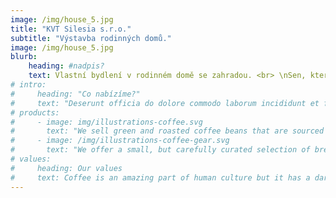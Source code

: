 ```yaml
---
image: /img/house_5.jpg
title: "KVT Silesia s.r.o."
subtitle: "Výstavba rodinných domů."
image: /img/house_5.jpg
blurb:
    heading: #nadpis?
    text: Vlastní bydlení v rodinném domě se zahradou. <br> \nSen, který se snadno může stát skutečností. <br> \nStavíme kvalitní, levné a promyšlené domy, ve kterých se dobře žije.*
# intro:
#     heading: "Co nabízíme?"
#     text: "Deserunt officia do dolore commodo laborum incididunt et fugiat esse ad occaecat cupidatat ullamco. Culpa dolor ad non sunt magna ut. Labore sit Lorem exercitation adipisicing cupidatat. Officia ex culpa esse commodo veniam irure laborum ad do tempor amet non consectetur. Id tempor deserunt aute amet laborum ad aliqua cillum. Velit est adipisicing ullamco dolor nulla amet labore eiusmod ipsum exercitation."
# products:
#     - image: img/illustrations-coffee.svg
#       text: "We sell green and roasted coffee beans that are sourced directly from independent farmers and farm cooperatives. We’re proud to offer a variety of coffee beans grown with great care for the environment and local communities. Check our post or contact us directly for current availability."
#     - image: /img/illustrations-coffee-gear.svg
#       text: "We offer a small, but carefully curated selection of brewing gear and tools for every taste and experience level. No matter if you roast your own beans or just bought your first french press, you’ll find a gadget to fall in love with in our shop."
# values:
#     heading: Our values
#     text: Coffee is an amazing part of human culture but it has a dark side too – one of colonialism and mindless abuse of natural resources and human lives. We want to turn this around and return the coffee trade to the drink’s exhilarating, empowering and unifying nature.
---
```


